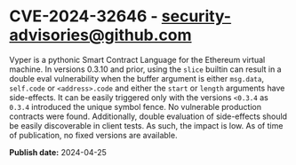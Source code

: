 # CVE-2024-32646 - security-advisories@github.com

Vyper is a pythonic Smart Contract Language for the Ethereum virtual machine. In versions 0.3.10 and prior, using the `slice` builtin can result in a double eval vulnerability when the buffer argument is either `msg.data`, `self.code` or `<address>.code` and either the `start` or `length` arguments have side-effects. It can be easily triggered only with the versions `<0.3.4` as `0.3.4` introduced the unique symbol fence. No vulnerable production contracts were found. Additionally, double evaluation of side-effects should be easily discoverable in client tests. As such, the impact is low. As of time of publication, no fixed versions are available.



**Publish date:** 2024-04-25
